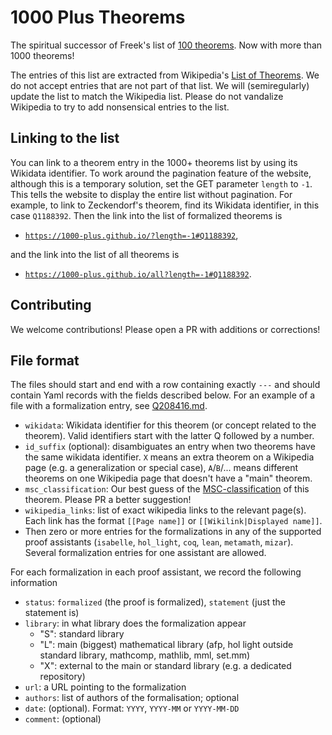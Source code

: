 # 1000 Plus Theorems

The spiritual successor of Freek's list of [100 theorems](https://www.cs.ru.nl/~freek/100/).
Now with more than 1000 theorems!

The entries of this list are extracted from Wikipedia's [List of Theorems](https://en.wikipedia.org/wiki/List_of_theorems).
We do not accept entries that are not part of that list.
We will (semiregularly) update the list to match the Wikipedia list. Please do not vandalize Wikipedia to try to add nonsensical entries to the list.

## Linking to the list

You can link to a theorem entry in the 1000+ theorems list by using its Wikidata
identifier. To work around the pagination feature of the website, although this
is a temporary solution, set the GET parameter `length` to `-1`. This tells the
website to display the entire list without pagination. For example, to link to
Zeckendorf's theorem, find its Wikidata identifier, in this case `Q1188392`.
Then the link into the list of formalized theorems is

- [`https://1000-plus.github.io/?length=-1#Q1188392`](https://1000-plus.github.io/?length=-1#Q1188392),

and the link into the list of all theorems is

- [`https://1000-plus.github.io/all?length=-1#Q1188392`](https://1000-plus.github.io/all?length=-1#Q1188392).

## Contributing

We welcome contributions! Please open a PR with additions or corrections!

## File format

The files should start and end with a row containing exactly `---` and should contain Yaml records with the fields described below.
For an example of a file with a formalization entry, see [Q208416.md](_thm/Q208416.md).

* `wikidata`: Wikidata identifier for this theorem (or concept related to the theorem). Valid identifiers start with the latter Q followed by a number.
* `id_suffix` (optional): disambiguates an entry when two theorems have the same wikidata identifier. `X` means an extra theorem on a Wikipedia page (e.g. a generalization or special case), `A`/`B`/... means different theorems on one Wikipedia page that doesn't have a "main" theorem.
* `msc_classification`: Our best guess of the [MSC-classification](https://msc2020.org/) of this theorem. Please PR a better suggestion!
* `wikipedia_links`: list of exact wikipedia links to the relevant page(s). Each link has the format `[[Page name]]` or `[[Wikilink|Displayed name]]`.
* Then zero or more entries for the formalizations in any of the supported proof assistants (`isabelle`, `hol_light`, `coq`, `lean`, `metamath`, `mizar`). Several formalization entries for one assistant are allowed.

For each formalization in each proof assistant, we record the following information

* `status`: `formalized` (the proof is formalized), `statement` (just the statement is)
* `library`: in what library does the formalization appear
  - "S": standard library
  - "L": main (biggest) mathematical library (afp, hol light outside standard library, mathcomp, mathlib, mml, set.mm)
  - "X": external to the main or standard library (e.g. a dedicated repository)
* `url`: a URL pointing to the formalization
* `authors`:  list of authors of the formalisation; optional
* `date`:  (optional). Format: `YYYY`, `YYYY-MM` or `YYYY-MM-DD`
* `comment`: (optional)
